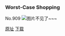 ### Worst-Case Shopping
No.909
![图片不见了~~~](https://imgs.xkcd.com/comics/worst_case_shopping.png)

[原址](https://xkcd.com//909) [下载](https://imgs.xkcd.com/comics/worst_case_shopping.png)

